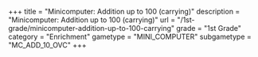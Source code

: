 +++
title = "Minicomputer: Addition up to 100 (carrying)"
description = "Minicomputer: Addition up to 100 (carrying)"
url = "/1st-grade/minicomputer-addition-up-to-100-carrying"
grade = "1st Grade"
category = "Enrichment"
gametype = "MINI_COMPUTER"
subgametype = "MC_ADD_10_OVC"
+++